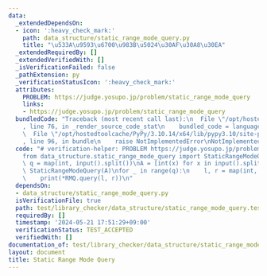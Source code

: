 ```yaml
---
data:
  _extendedDependsOn:
  - icon: ':heavy_check_mark:'
    path: data_structure/static_range_mode_query.py
    title: "\u533A\u9593\u6700\u983B\u5024\u30AF\u30A8\u30EA"
  _extendedRequiredBy: []
  _extendedVerifiedWith: []
  _isVerificationFailed: false
  _pathExtension: py
  _verificationStatusIcon: ':heavy_check_mark:'
  attributes:
    PROBLEM: https://judge.yosupo.jp/problem/static_range_mode_query
    links:
    - https://judge.yosupo.jp/problem/static_range_mode_query
  bundledCode: "Traceback (most recent call last):\n  File \"/opt/hostedtoolcache/PyPy/3.10.14/x64/lib/pypy3.10/site-packages/onlinejudge_verify/documentation/build.py\"\
    , line 76, in _render_source_code_stat\n    bundled_code = language.bundle(\n\
    \  File \"/opt/hostedtoolcache/PyPy/3.10.14/x64/lib/pypy3.10/site-packages/onlinejudge_verify/languages/python.py\"\
    , line 96, in bundle\n    raise NotImplementedError\nNotImplementedError\n"
  code: "# verification-helper: PROBLEM https://judge.yosupo.jp/problem/static_range_mode_query\n\
    from data_structure.static_range_mode_query import StaticRangeModeQuery\n\nn,\
    \ q = map(int, input().split())\nA = [int(x) for x in input().split()]\nRMQ =\
    \ StaticRangeModeQuery(A)\nfor _ in range(q):\n    l, r = map(int, input().split())\n\
    \    print(*RMQ.query(l, r))\n"
  dependsOn:
  - data_structure/static_range_mode_query.py
  isVerificationFile: true
  path: test/library_checker/data_structure/static_range_mode_query.test.py
  requiredBy: []
  timestamp: '2024-05-21 17:51:29+09:00'
  verificationStatus: TEST_ACCEPTED
  verifiedWith: []
documentation_of: test/library_checker/data_structure/static_range_mode_query.test.py
layout: document
title: Static Range Mode Query
---
```

